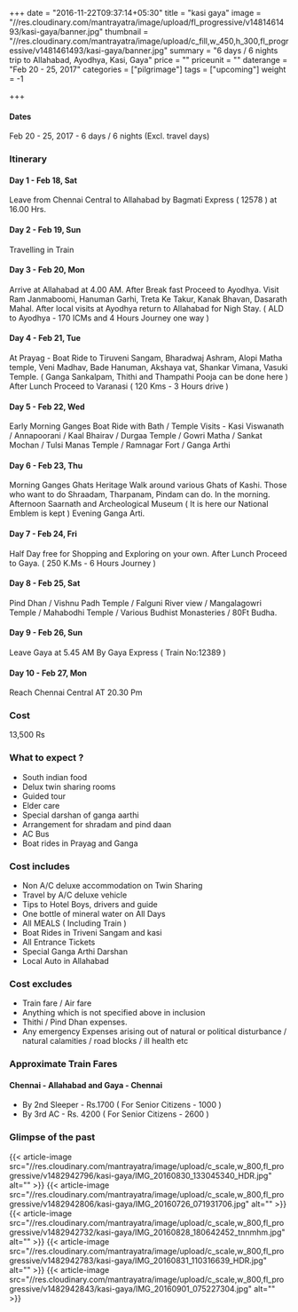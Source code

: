+++
date = "2016-11-22T09:37:14+05:30"
title = "kasi gaya"
image = "//res.cloudinary.com/mantrayatra/image/upload/fl_progressive/v1481461493/kasi-gaya/banner.jpg"
thumbnail = "//res.cloudinary.com/mantrayatra/image/upload/c_fill,w_450,h_300,fl_progressive/v1481461493/kasi-gaya/banner.jpg"
summary = "6 days / 6 nights trip to Allahabad, Ayodhya, Kasi, Gaya"
price = ""
priceunit = ""
daterange = "Feb 20 - 25, 2017"
categories = ["pilgrimage"]
tags = ["upcoming"]
weight = -1

+++

#### Dates
Feb 20 - 25, 2017 - 6 days / 6 nights (Excl. travel days)

### Itinerary

#### Day 1 - Feb 18, Sat
Leave from Chennai Central to Allahabad by Bagmati Express ( 12578 ) at 16.00 Hrs.
#### Day 2 - Feb 19, Sun
Travelling in Train
#### Day 3 - Feb 20, Mon
Arrive at Allahabad at 4.00 AM. After Break fast Proceed to Ayodhya. Visit Ram Janmaboomi, Hanuman Garhi, Treta Ke Takur, Kanak Bhavan, Dasarath Mahal. After local visits at Ayodhya return to Allahabad for Nigh Stay. ( ALD to Ayodhya - 170 ICMs and 4 Hours Journey one way )
#### Day 4 - Feb 21, Tue
At Prayag - Boat Ride to Tiruveni Sangam, Bharadwaj Ashram, Alopi Matha temple, Veni Madhav, Bade Hanuman, Akshaya vat, Shankar Vimana, Vasuki Temple. ( Ganga Sankalpam, Thithi and Thampathi Pooja can be done here ) After Lunch Proceed to Varanasi ( 120 Kms - 3 Hours drive )
#### Day 5 - Feb 22, Wed
Early Morning Ganges Boat Ride with Bath / Temple Visits - Kasi Viswanath / Annapoorani / Kaal Bhairav / Durgaa Temple / Gowri Matha / Sankat Mochan / Tulsi Manas Temple / Ramnagar Fort / Ganga Arthi
#### Day 6 - Feb 23, Thu
Morning Ganges Ghats Heritage Walk around various Ghats of Kashi. Those who want to do Shraadam, Tharpanam, Pindam can do. In the morning. Afternoon Saarnath and Archeological Museum ( It is here our National Emblem is kept ) Evening Ganga Arti.
#### Day 7 - Feb 24, Fri
Half Day free for Shopping and Exploring on your own. After Lunch Proceed to Gaya. ( 250 K.Ms - 6 Hours Journey )
#### Day 8 - Feb 25, Sat
Pind Dhan / Vishnu Padh Temple / Falguni River view / Mangalagowri Temple / Mahabodhi Temple / Various Budhist Monasteries / 80Ft Budha.
#### Day 9 - Feb 26, Sun
Leave Gaya at 5.45 AM By Gaya Express ( Train No:12389 )
#### Day 10 - Feb 27, Mon
Reach Chennai Central AT 20.30 Pm

### Cost
13,500 Rs

### What to expect ?
* South indian food
* Delux twin sharing rooms
* Guided tour
* Elder care
* Special darshan of ganga aarthi
* Arrangement for shradam and pind daan
* AC Bus
* Boat rides in Prayag and Ganga

### Cost includes
* Non A/C deluxe accommodation on Twin Sharing
* Travel by A/C deluxe vehicle
* Tips to Hotel Boys, drivers and guide
* One bottle of mineral water on All Days
* All MEALS ( Including Train )
* Boat Rides in Triveni Sangam and kasi
* All Entrance Tickets
* Special Ganga Arthi Darshan
* Local Auto in Allahabad

### Cost excludes
* Train fare / Air fare
* Anything which is not specified above in inclusion
* Thithi / Pind Dhan expenses.
* Any emergency Expenses arising out of natural or political disturbance / natural calamities / road blocks / ill health etc

### Approximate Train Fares
#### Chennai - Allahabad and Gaya - Chennai
* By 2nd Sleeper - Rs.1700 ( For Senior Citizens - 1000 )
* By 3rd AC - Rs. 4200 ( For Senior Citizens - 2600 )

### Glimpse of the past
{{< article-image src="//res.cloudinary.com/mantrayatra/image/upload/c_scale,w_800,fl_progressive/v1482942796/kasi-gaya/IMG_20160830_133045340_HDR.jpg" alt="" >}}
{{< article-image src="//res.cloudinary.com/mantrayatra/image/upload/c_scale,w_800,fl_progressive/v1482942806/kasi-gaya/IMG_20160726_071931706.jpg" alt="" >}}
{{< article-image src="//res.cloudinary.com/mantrayatra/image/upload/c_scale,w_800,fl_progressive/v1482942732/kasi-gaya/IMG_20160828_180642452_tnnmhm.jpg" alt="" >}}
{{< article-image src="//res.cloudinary.com/mantrayatra/image/upload/c_scale,w_800,fl_progressive/v1482942783/kasi-gaya/IMG_20160831_110316639_HDR.jpg" alt="" >}}
{{< article-image src="//res.cloudinary.com/mantrayatra/image/upload/c_scale,w_800,fl_progressive/v1482942843/kasi-gaya/IMG_20160901_075227304.jpg" alt="" >}}
